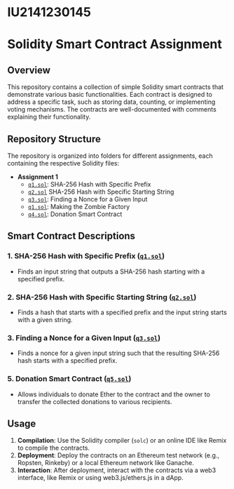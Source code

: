 # IU2141230145
# Solidity Smart Contract Assignment

## Overview
This repository contains a collection of simple Solidity smart contracts that demonstrate various basic functionalities. Each contract is designed to address a specific task, such as storing data, counting, or implementing voting mechanisms. The contracts are well-documented with comments explaining their functionality.

## Repository Structure
The repository is organized into folders for different assignments, each containing the respective Solidity files:

- **Assignment 1**
  - [`q1.sol`](q1.sol): SHA-256 Hash with Specific Prefix
  - [`q2.sol`](q2.sol) SHA-256 Hash with Specific Starting String
  - [`q3.sol`](q3.sol): Finding a Nonce for a Given Input
  - [`q1.sol`](q1.sol): Making the Zombie Factory
  - [`q4.sol`](q4.sol): Donation Smart Contract

## Smart Contract Descriptions

### 1. **SHA-256 Hash with Specific Prefix ([`q1.sol`](q1.sol))**
   - Finds an input string that outputs a SHA-256 hash starting with a specified prefix.

### 2. **SHA-256 Hash with Specific Starting String ([`q2.sol`](q2.sol))**
   - Finds a hash that starts with a specified prefix and the input string starts with a given string.

### 3. **Finding a Nonce for a Given Input ([`q3.sol`](q3.sol))**
   - Finds a nonce for a given input string such that the resulting SHA-256 hash starts with a specified prefix.

### 5. **Donation Smart Contract ([`q5.sol`](q5.sol))**
   - Allows individuals to donate Ether to the contract and the owner to transfer the collected donations to various recipients.

## Usage

1. **Compilation**: Use the Solidity compiler (`solc`) or an online IDE like Remix to compile the contracts.
2. **Deployment**: Deploy the contracts on an Ethereum test network (e.g., Ropsten, Rinkeby) or a local Ethereum network like Ganache.
3. **Interaction**: After deployment, interact with the contracts via a web3 interface, like Remix or using web3.js/ethers.js in a dApp.

